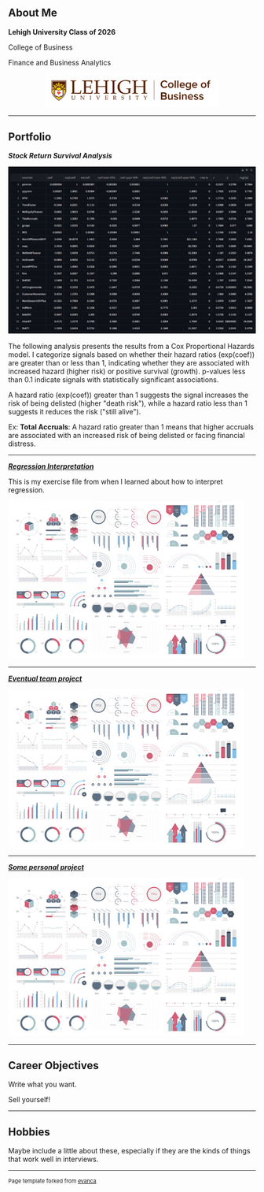 ## About Me

**Lehigh University Class of 2026**

College of Business

Finance and Business Analytics


<!-- Upload your own photo and change the path -->

<p style="text-align:center;">
  <img class="img-circle" src="images/colbusiness.png" width="70%">
</p>

---

## Portfolio

<!-- You can link to other websites, PDFs in this repo, and other pages in this repo -->

_**Stock Return Survival Analysis**_

<img src="images/Stock survival.jpeg"/>

The following analysis presents the results from a Cox Proportional Hazards model. I categorize signals based on whether their hazard ratios (exp(coef)) are greater than or less than 1, indicating whether they are associated with increased hazard (higher risk) or positive survival (growth). p-values less than 0.1 indicate signals with statistically significant associations.

A hazard ratio (exp(coef)) greater than 1 suggests the signal increases the risk of being delisted (higher "death risk"), while a hazard ratio less than 1 suggests it reduces the risk ("still alive").

Ex: **Total Accruals**: A hazard ratio greater than 1 means that higher accruals are associated with an increased risk of being delisted or facing financial distress.

---

_**[Regression Interpretation](Regression_practice)**_

This is my exercise file from when I learned about how to interpret regression.

<img src="images/dummy_thumbnail.jpg?raw=true"/>

---

_**[Eventual team project](https://donbowen.github.io/teamproject/)**_

<img src="images/dummy_thumbnail.jpg?raw=true"/>

---

_**[Some personal project](/pdf/sample_presentation.pdf)**_

<img src="images/dummy_thumbnail.jpg?raw=true"/>

---

## Career Objectives

Write what you want. 

Sell yourself!

---

## Hobbies

Maybe include a little about these, especially if they are the kinds of things that work well in interviews.

---
<p style="font-size:11px">Page template forked from <a href="https://github.com/evanca/quick-portfolio">evanca</a></p>
<!-- Remove above link if you don't want to attibute -->
